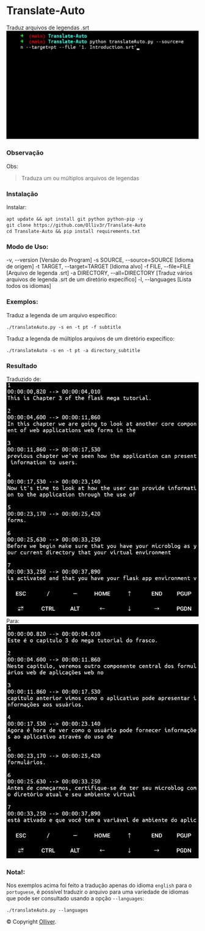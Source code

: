 # Translate-Auto
Traduz arquivos de legendas .srt
![main](https://github.com/Olliv3r/Translate-Auto/blob/main/media/main.gif)

### Observação
Obs:
> Traduza um ou múltiplos arquivos de legendas

### Instalação
Instalar:
```
apt update && apt install git python python-pip -y
git clone https://github.com/Olliv3r/Translate-Auto
cd Translate-Auto && pip install requirements.txt
```

### Modo de Uso:
  -v, --version         [Versão do Program]
  -s SOURCE, 
  --source=SOURCE		[Idioma de origem]
  -t TARGET, 
  --target=TARGET		[Idioma alvo]
  -f FILE, --file=FILE  [Arquivo de legenda .srt]
  -a DIRECTORY, 
  --all=DIRECTORY
                        [Traduz vários arquivos de legenda .srt de um diretório expecífico]
  -l, --languages       [Lista todos os idiomas]

### Exemplos:
Traduz a legenda de um arquivo específico:
```
./translateAuto.py -s en -t pt -f subtitle
```
Traduz a legenda de múltiplos arquivos de um diretório expecífico:
```
./translateAuto -s en -t pt -a directory_subtitle
```

### Resultado
Traduzido de:
![not-translated](https://github.com/Olliv3r/Translate-Auto/blob/main/media/not-translated.jpg)
Para:
![translated](https://github.com/Olliv3r/Translate-Auto/blob/main/media/translated.jpg)


### Nota!:
Nos exemplos acima foi feito a tradução apenas do idioma `english` para o `portuguese`, é possível traduzir o arquivo para uma variedade de idiomas que pode ser consultado usando a opção `--languages`:
```
./translateAuto.py --languages
```

© Copyright [Olliver](https://github.com/Olliv3r/).
